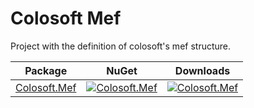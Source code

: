 # Colosoft Mef

Project with the definition of colosoft's mef structure.


| Package | NuGet | Downloads |
| ------- | ------------ | --------- |
| [Colosoft.Mef](https://www.nuget.org/packages/Colosoft.Mef/) | [![Colosoft.Mef](https://img.shields.io/nuget/v/Colosoft.Mef.svg)](https://www.nuget.org/packages/Colosoft.Mef/) | [![Colosoft.Mef](https://img.shields.io/nuget/dt/Colosoft.Mef.svg)](https://www.nuget.org/packages/Colosoft.Mef/) |

